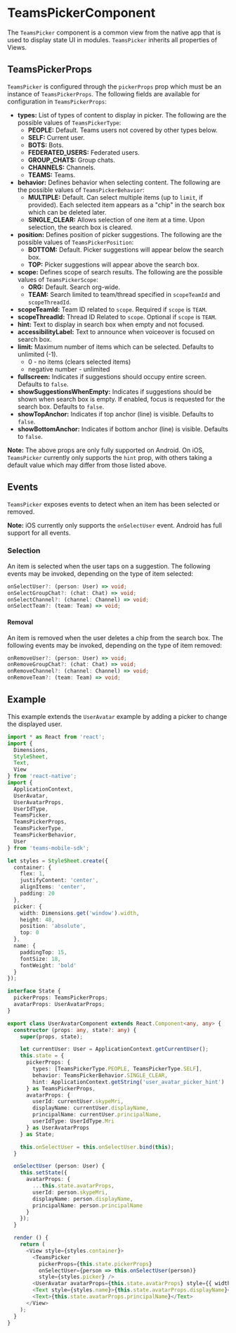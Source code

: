 # TeamsPickerComponent
The `TeamsPicker` component is a common view from the native app that is used to display state UI in modules. `TeamsPicker` inherits all properties of Views.

## TeamsPickerProps
`TeamsPicker` is configured through the `pickerProps` prop which must be an instance of `TeamsPickerProps`. The following fields are available for configuration in `TeamsPickerProps`:

* **types:** List of types of content to display in picker. The following are the possible values of `TeamsPickerType`:
    * **PEOPLE:** Default. Teams users not covered by other types below.
    * **SELF:** Current user.
    * **BOTS:** Bots.
    * **FEDERATED_USERS:** Federated users.
    * **GROUP_CHATS:** Group chats.
    * **CHANNELS:** Channels.
    * **TEAMS:** Teams.
* **behavior:** Defines behavior when selecting content. The following are the possible values of `TeamsPickerBehavior`:
    * **MULTIPLE:** Default. Can select multiple items (up to `limit`, if provided). Each selected item appears as a "chip" in the search box which can  be deleted later.
    * **SINGLE_CLEAR:** Allows selection of one item at a time. Upon selection, the search box is cleared.
* **position:** Defines position of picker suggestions. The following are the possible values of `TeamsPickerPosition`:
    * **BOTTOM:** Default. Picker suggestions will appear below the search box.
    * **TOP:** Picker suggestions will appear above the search box.
* **scope:** Defines scope of search results. The following are the possible values of `TeamsPickerScope`:
    * **ORG:** Default. Search org-wide.
    * **TEAM:** Search limited to team/thread specified in `scopeTeamId` and `scopeThreadId`.
* **scopeTeamId:** Team ID related to `scope`. Required if `scope` is `TEAM`.
* **scopeThreadId:** Thread ID Related to `scope`. Optional if `scope` is `TEAM`.
* **hint:** Text to display in search box when empty and not focused.
* **accessibilityLabel:** Text to announce when voiceover is focused on search box.
* **limit:** Maximum number of items which can be selected. Defaults to unlimited (-1).
    * 0 - no items (clears selected items)
    * negative number - unlimited
* **fullscreen:** Indicates if suggestions should occupy entire screen. Defaults to `false`.
* **showSuggestionsWhenEmpty:** Indicates if suggestions should be shown when search box is empty. If enabled, focus is requested for the search box. Defaults to `false`.
* **showTopAnchor:** Indicates if top anchor (line) is visible. Defaults to `false`.
* **showBottomAnchor:** Indicates if bottom anchor (line) is visible. Defaults to `false`.

**Note:** The above props are only fully supported on Android. On iOS, `TeamsPicker` currently only supports the `hint` prop, with others taking a default value which may differ from those listed above.

## Events
`TeamsPicker` exposes events to detect when an item has been selected or removed.

**Note:** iOS currently only supports the `onSelectUser` event. Android has full support for all events.

### Selection
An item is selected when the user taps on a suggestion. The following events may be invoked, depending on the type of item selected:

```typescript
onSelectUser?: (person: User) => void;
onSelectGroupChat?: (chat: Chat) => void;
onSelectChannel?: (channel: Channel) => void;
onSelectTeam?: (team: Team) => void;
```

#### Removal
An item is removed when the user deletes a chip from the search box. The following events may be invoked, depending on the type of item removed:

```typescript
onRemoveUser?: (person: User) => void;
onRemoveGroupChat?: (chat: Chat) => void;
onRemoveChannel?: (channel: Channel) => void;
onRemoveTeam?: (team: Team) => void;
```

## Example
This example extends the `UserAvatar` example by adding a picker to change the displayed user.

```typescript
import * as React from 'react';
import {
  Dimensions,
  StyleSheet,
  Text,
  View
} from 'react-native';
import {
  ApplicationContext,
  UserAvatar,
  UserAvatarProps,
  UserIdType,
  TeamsPicker,
  TeamsPickerProps,
  TeamsPickerType,
  TeamsPickerBehavior,
  User
} from 'teams-mobile-sdk';

let styles = StyleSheet.create({
  container: {
    flex: 1,
    justifyContent: 'center',
    alignItems: 'center',
    padding: 20
  },
  picker: {
    width: Dimensions.get('window').width,
    height: 48,
    position: 'absolute',
    top: 0
  },
  name: {
    paddingTop: 15,
    fontSize: 18,
    fontWeight: 'bold'
  }
});

interface State {
  pickerProps: TeamsPickerProps;
  avatarProps: UserAvatarProps;
}

export class UserAvatarComponent extends React.Component<any, any> {
  constructor (props: any, state?: any) {
    super(props, state);

    let currentUser: User = ApplicationContext.getCurrentUser();
    this.state = {
      pickerProps: {
        types: [TeamsPickerType.PEOPLE, TeamsPickerType.SELF],
        behavior: TeamsPickerBehavior.SINGLE_CLEAR,
        hint: ApplicationContext.getString('user_avatar_picker_hint')
      } as TeamsPickerProps,
      avatarProps: {
        userId: currentUser.skypeMri,
        displayName: currentUser.displayName,
        principalName: currentUser.principalName,
        userIdType: UserIdType.Mri
      } as UserAvatarProps
    } as State;

    this.onSelectUser = this.onSelectUser.bind(this);
  }

  onSelectUser (person: User) {
    this.setState({
      avatarProps: {
        ...this.state.avatarProps,
        userId: person.skypeMri,
        displayName: person.displayName,
        principalName: person.principalName
      }
    });
  }

  render () {
    return (
      <View style={styles.container}>
        <TeamsPicker
          pickerProps={this.state.pickerProps}
          onSelectUser={person => this.onSelectUser(person)}
          style={styles.picker} />
        <UserAvatar avatarProps={this.state.avatarProps} style={{ width: 50, height: 50 }} />
        <Text style={styles.name}>{this.state.avatarProps.displayName}</Text>
        <Text>{this.state.avatarProps.principalName}</Text>
      </View>
    );
  }
}
```
